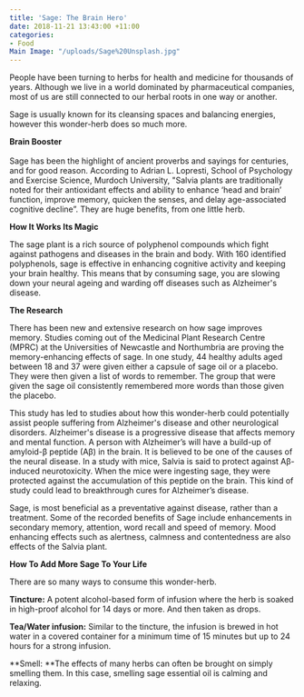```yaml
---
title: 'Sage: The Brain Hero'
date: 2018-11-21 13:43:00 +11:00
categories:
- Food
Main Image: "/uploads/Sage%20Unsplash.jpg"
---
```


People have been turning to herbs for health and medicine for thousands of years.  Although we live in a world dominated by pharmaceutical companies, most of us are still connected to our herbal roots in one way or another.

Sage is usually known for its cleansing spaces and balancing energies, however this wonder-herb does so much more.

**Brain Booster**\
\
Sage has been the highlight of ancient proverbs and sayings for centuries, and for good reason. According to Adrian L. Lopresti, School of Psychology and Exercise Science, Murdoch University, "Salvia plants are traditionally noted for their antioxidant effects and ability to enhance ‘head and brain’ function, improve memory, quicken the senses, and delay age-associated cognitive decline”. They are huge benefits, from one little herb.

**How It Works Its Magic**

The sage plant is a rich source of polyphenol compounds which fight against pathogens and diseases in the brain and body.  With 160 identified polyphenols, sage is effective in enhancing cognitive activity and keeping your brain healthy. This means that by consuming sage, you are slowing down your neural ageing and warding off diseases such as Alzheimer's disease.

**The Research**

There has been new and extensive research on how sage improves memory. Studies coming out of the Medicinal Plant Research Centre (MPRC) at the Universities of Newcastle and Northumbria are proving the memory-enhancing effects of sage. In one study, 44 healthy adults aged between 18 and 37 were given either a capsule of sage oil or a placebo. They were then given a list of words to remember. The group that were given the sage oil consistently remembered more words than those given the placebo.

This study has led to studies about how this wonder-herb could potentially assist people suffering from Alzheimer's disease and other neurological disorders. Alzheimer's disease is a progressive disease that affects memory and mental function.  A person with Alzheimer’s will have a build-up of amyloid-β peptide (Aβ) in the brain. It is believed to be one of the causes of the neural disease.  In a study with mice, Salvia is said to protect against Aβ-induced neurotoxicity. When the mice were ingesting sage, they were protected against the accumulation of this peptide on the brain. This kind of study could lead to breakthrough cures for Alzheimer’s disease.

Sage, is most beneficial as a preventative against disease, rather than a treatment. Some of the recorded benefits of Sage include enhancements in secondary memory, attention, word recall and speed of memory. Mood enhancing effects such as alertness, calmness and contentedness are also effects of the Salvia plant.

**How To Add More Sage To Your Life**

There are so many ways to consume this wonder-herb.

**Tincture:** A potent alcohol-based form of infusion where the herb is soaked in high-proof alcohol for 14 days or more. And then taken as drops.

**Tea/Water infusion:** Similar to the tincture, the infusion is brewed in hot water in a covered container for a minimum time of 15 minutes but up to 24 hours for a strong infusion.

\*\*Smell: \*\*The effects of many herbs can often be brought on simply smelling them. In this case, smelling sage essential oil is calming and relaxing.